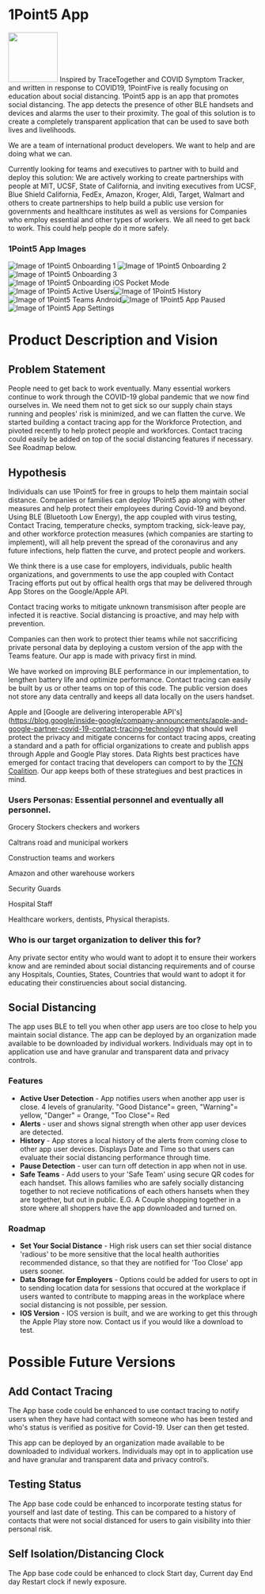# 1Point5 App
<img src="https://github.com/UNTILabs/SocialDistance/blob/develop/UN_1point5_v2_Release/play-store/ic_launcher_APP.png" width="100"> 
Inspired by TraceTogether and COVID Symptom Tracker, and written in response to COVID19, 1PointFive is really focusing on education about social distancing.  1Point5 app is an app that promotes social distancing. The app detects the presence of other BLE handsets and devices and alarms the user to their proximity. The goal of this solution is to create a completely transparent application that can be used to save both lives and livelihoods.


We are a team of international product developers. We want to help and are doing what we can. 

Currently looking for teams and executives to partner with to build and deploy this solution: 
We are actively working to create partnerships with people at MIT, UCSF, State of California, and inviting executives from UCSF, Blue Shield California, FedEx, Amazon, Kroger, Aldi, Target, Walmart and others to create partnerships to help build a public use version for governments and healthcare institutes as well as versions for Companies who employ essential and other types of workers. 
We all need to get back to work. This could help people do it more safely.




### 1Point5 App Images
![Image of 1Point5 Onboarding 1](https://github.com/UNTILabs/SocialDistance/blob/develop/UN_1point5_v2_Release/play-store/Onboarding-1-intro.png)
![Image of 1Point5 Onboarding 2](https://github.com/UNTILabs/SocialDistance/blob/develop/UN_1point5_v2_Release/play-store/Onboarding-2-teams.png)![Image of 1Point5 Onboarding 3](https://github.com/UNTILabs/SocialDistance/blob/develop/UN_1point5_v2_Release/play-store/Onboarding-3-device-detection.png)![Image of 1Point5 Onboarding iOS Pocket Mode](https://github.com/UNTILabs/SocialDistance/blob/develop/UN_1point5_v2_Release/ios-store/Onboarding-3-pocket-6.5.png)![Image of 1Point5 Active Users](https://github.com/UNTILabs/SocialDistance/blob/develop/UN_1point5_v2_Release/play-store/4_Active-users.png)![Image of 1Point5 History](https://github.com/UNTILabs/SocialDistance/blob/develop/UN_1point5_v2_Release/play-store/History%20(1).png)![Image of 1Point5 Teams Android](https://github.com/UNTILabs/SocialDistance/blob/develop/UN_1point5_v2_Release/play-store/Teams_android_1point5.jpg)![Image of 1Point5 App Paused](https://github.com/UNTILabs/SocialDistance/blob/develop/UN_1point5_v2_Release/play-store/App%20Paused.png)![Image of 1Point5 App Settings](https://github.com/UNTILabs/SocialDistance/blob/develop/UN_1point5_v2_Release/play-store/App%20Settings.png)

# Product Description and Vision
## Problem Statement
People need to get back to work eventually. Many essential workers continue to work through the COVID-19 global pandemic that we now find ourselves in. We need them not to get sick so our supply chain stays running and peoples' risk is minimized, and we can flatten the curve. We started building a contact tracing app for the Workforce Protection, and pivoted recently to help protect people and workforces. Contact tracing could easily be added on top of the social distancing features if necessary. See Roadmap below.

## Hypothesis
Individuals can use 1Point5 for free in groups to help them maintain social distance. 
Companies or families can deploy 1Point5 app along with other measures and help protect their employees during Covid-19 and beyond. Using BLE (Bluetooth Low Energy), the app coupled with virus testing, Contact Tracing, temperature checks, symptom tracking, sick-leave pay, and other workforce protection measures (which companies are starting to implement), will all help prevent the spread of the coronavirus and any future infections, help flatten the curve, and protect people and workers.

We think there is a use case for employers, individuals, public health organizations, and governments to use the app coupled with Contact Tracing efforts put out by offical health orgs that may be delivered through App Stores on the Google/Apple API.

Contact tracing works to mitigate unknown transmisison after people are infected it is reactive. Social distancing is proactive, and may help with prevention. 

Companies can then work to protect thier teams while not saccrificing private personal data by deploying a custom version of the app with the Teams feature. Our app is made with privacy first in mind.

We have worked on improving BLE performance in our implementation, to lengthen battery life and optimize performance.
Contact tracing can easily be built by us or other teams on top of this code. The public version does not store any data centrally and keeps all data locally on the users handset.

Apple and [Google are delivering interoperable API's] (https://blog.google/inside-google/company-announcements/apple-and-google-partner-covid-19-contact-tracing-technology) that should well protect the privacy and mitigate concerns for contact tracing apps, creating a standard and a path for official organizations to create and publish apps through Apple and Google Play stores. Data Rights best practices have emerged for contact tracing that developers can comport to by the [TCN Coalition](https://tcn-coalition.org/). Our app keeps both of these strategiues and best practices in mind.


### Users Personas: Essential personnel and eventually all personnel.
Grocery Stockers checkers and workers

Caltrans road and municipal workers

Construction teams and workers

Amazon and other warehouse workers

Security Guards

Hospital Staff

Healthcare workers, dentists, Physical therapists.


### Who is our target organization to deliver this for?
Any private sector entity who would want to adopt it to ensure their workers know and are reminded about social distancing requirements and of course any Hospitals, Counties, States, Countries that would want to adopt it for educating their constiruencies about social distancing.

## Social Distancing
The app uses BLE to tell you when other app users are too close to help you maintain social distance.
The app can be deployed by an organization made available to be downloaded by individual workers. Individuals may opt in to application use and have granular and transparent data and privacy controls.

### Features
* **Active User Detection** - App notifies users when another app user is close. 4 levels of granularity. "Good Distance"= green, "Warning"= yellow, "Danger" = Orange, "Too Close"= Red
* **Alerts** - user and shows signal strength when other app user devices are detected.
* **History** - App stores a local history of the alerts from coming close to other app user devices. Displays Date and Time so that users can evaluate their social distancing performance through time.
* **Pause Detection** - user can turn off detection in app when not in use.
* **Safe Teams** - Add users to your 'Safe Team' using secure QR codes for each handset. This allows families who are safely socially distancing together to not recieve notifications of each others hansets when they are together, but out in public. E.G. A Couple shopping together in a store where all shoppers have the app downloaded and turned on.

### Roadmap
* **Set Your Social Distance** -  High risk users can set thier social distance 'radious' to be more sensitive that the local health authorities recommended distance, so that they are notified for 'Too Close' app users sooner. 
* **Data Storage for Employers** - Options could be added for users to opt in to sending location data for sessions that occured at the workplace if users wanted to contribute to mapping areas in the workplace where social distancing is not possible, per session.
* **IOS Version** - IOS version is built, and we are working to get this through the Apple Play store now. Contact us if you would like a download to test.

# Possible Future Versions 
## Add Contact Tracing
The App base code could be enhanced to use contact tracing to notify users when they have had contact with someone who has been tested and who's status is verified as positive for Covid-19. User can then get tested.

This app can be deployed by an organization made available to be downloaded to individual workers. Individuals may opt in to application use and have granular and transparent data and privacy control’s.

## Testing Status
The App base code could be enhanced to incorporate testing status for yourself and last date of testing. This can be compared to a history of contacts that were not social distanced for users to gain visibility into thier personal risk.

## Self Isolation/Distancing  Clock
The App base code could be enhanced to clock
Start day,
Current day
End day
Restart clock if newly exposure.
